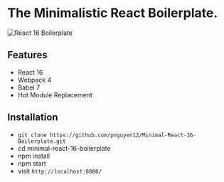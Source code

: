 # The Minimalistic React Boilerplate.

<img src="https://image.ibb.co/inODKq/Screen-Shot-2018-11-23-at-3-25-08-PM.png" alt="React 16 Boilerplate" align="center" />

## Features

* React 16
* Webpack 4
* Babel 7
* Hot Module Replacement

## Installation

* `git clone https://github.com/pnguyen12/Minimal-React-16-Boilerplate.git`
* cd minimal-react-16-boilerplate
* npm install
* npm start
* visit `http://localhost:8080/`

